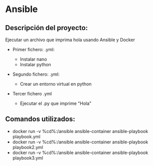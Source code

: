 # Ansible

## Descripción del proyecto:

Ejecutar un archivo que imprima hola usando Ansible y Docker


- Primer fichero: .yml:
  - Instalar nano
  - Instalar python

- Segundo fichero: .yml:
  - Crear un entorno virtual en python

- Tercer fichero .yml
  - Ejecutar el .py que imprime "Hola"


## Comandos utilizados:

- docker run -v %cd%:/ansible ansible-container ansible-playbook playbook.yml
- docker run -v %cd%:/ansible ansible-container ansible-playbook playbook2.yml
- docker run -v %cd%:/ansible ansible-container ansible-playbook playbook3.yml

